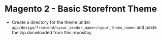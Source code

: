 # Magento 2 - Basic Storefront Theme
* Create a directory for the theme under `app/design/frontend/<your_vendor_name>/<your_theme_name>` and paste the zip donwloaded from this repositoy. 
